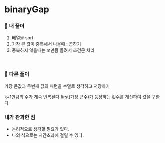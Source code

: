 # binaryGap

### 📌 내 풀이

1. 배열을 sort
2. 가장 큰 값이 중복해서 나올때 : 곱하기
3. 중복하지 않을때는 m만큼 돌려서 조건문 처리

<br>

### 📌 다른 풀이

가장 큰값과 두번째 값의 패턴을 수열로 생각하고 저장하기

k+1만큼의 수가 계속 반복된다
first(가장 큰수)가 등장하는 횟수를 계산하여 값을 구한다

### 내가 관과한 점

- 논리적으로 생각할 필요가 있다.
- 나의 식으로는 시간초과에 걸릴 수 있다.
